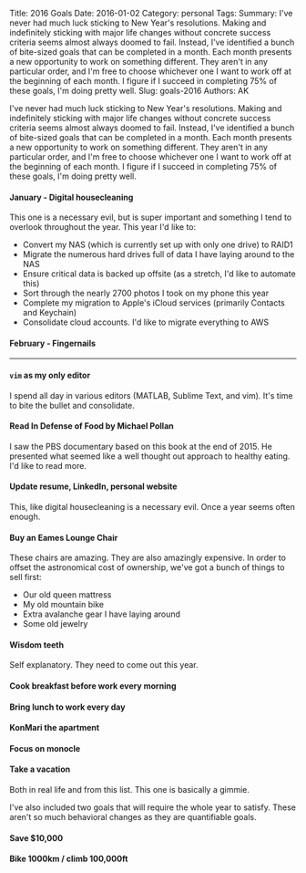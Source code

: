 Title: 2016 Goals
Date: 2016-01-02 
Category: personal 
Tags:
Summary: I've never had much luck sticking to New Year's resolutions. Making and indefinitely sticking with major life changes without concrete success criteria seems almost always doomed to fail. Instead, I've identified a bunch of bite-sized goals that can be completed in a month. Each month presents a new opportunity to work on something different. They aren't in any particular order, and I'm free to choose whichever one I want to work off at the beginning of each month. I figure if I succeed in completing 75% of these goals, I'm doing pretty well.
Slug: goals-2016
Authors: AK

I've never had much luck sticking to New Year's resolutions. Making and indefinitely sticking with major life changes without concrete success criteria seems almost always doomed to fail. Instead, I've identified a bunch of bite-sized goals that can be completed in a month. Each month presents a new opportunity to work on something different. They aren't in any particular order, and I'm free to choose whichever one I want to work off at the beginning of each month. I figure if I succeed in completing 75% of these goals, I'm doing pretty well.


#### **January** - Digital housecleaning
This one is a necessary evil, but is super important and something I tend to overlook throughout the year. This year I'd like to:

* Convert my NAS (which is currently set up with only one drive) to RAID1
* Migrate the numerous hard drives full of data I have laying around to the NAS 
* Ensure critical data is backed up offsite (as a stretch, I'd like to automate this) 
* Sort through the nearly 2700 photos I took on my phone this year
* Complete my migration to Apple's iCloud services (primarily Contacts and Keychain)
* Consolidate cloud accounts. I'd like to migrate everything to AWS

#### **February** - Fingernails

---


#### `vim` as my only editor
I spend all day in various editors (MATLAB, Sublime Text, and vim). It's time to bite the bullet and consolidate.

#### Read In Defense of Food by Michael Pollan
I saw the PBS documentary based on this book at the end of 2015. He presented what seemed like a well thought out approach to healthy eating. I'd like to read more. 


#### Update resume, LinkedIn, personal website
This, like digital housecleaning is a necessary evil. Once a year seems often enough.

#### Buy an Eames Lounge Chair
These chairs are amazing. They are also amazingly expensive. In order to offset the astronomical cost of ownership, we've got a bunch of things to sell first:

* Our old queen mattress
* My old mountain bike
* Extra avalanche gear I have laying around
* Some old jewelry 

#### Wisdom teeth
Self explanatory. They need to come out this year.

#### Cook breakfast before work every morning

#### Bring lunch to work every day

#### KonMari the apartment

#### Focus on monocle

#### Take a vacation
Both in real life and from this list. This one is basically a gimmie.

I've also included two goals that will require the whole year to satisfy. These aren't so much behavioral changes as they are quantifiable goals. 

#### Save $10,000

#### Bike 1000km / climb 100,000ft


